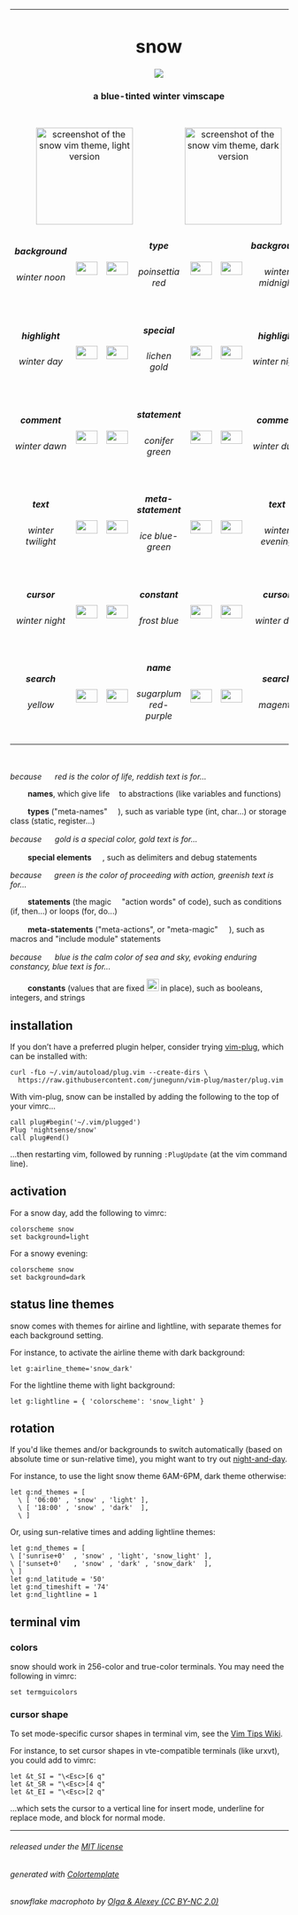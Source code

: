 <table><tbody align='center'>

<tr>
<td colspan='8'><h1>snow</h1>
<img src="https://github.com/nightsense/snow/raw/master/images/header.jpg" />
<h4>a blue-tinted winter vimscape</h4>
</td>
</tr>

<tr></tr>

<tr>

<td colspan='4' width='50%'>
<br>
<img alt="screenshot of the snow vim theme, light version" src="https://github.com/nightsense/snow/raw/master/images/screenshot-light.png" height="175" />
<br>
</td>

<td colspan='4' width='50%'>
<br>
<img alt="screenshot of the snow vim theme, dark version" src="https://github.com/nightsense/snow/raw/master/images/screenshot-dark.png" height="175" />
<br>
</td>
</tr>

<tr></tr>

<tr>
<td width='202'><h5>background</h5><h6>winter noon</h6></td>
<td><img src='http://www.colorhexa.com/eff2f5.png' height='24' width='39'></td>
<td><img src='http://www.colorhexa.com/c44846.png' height='24' width='39'></td>
<td width='202' colspan='2'><h5>type</h5><h6>poinsettia red</h6></td>
<td><img src='http://www.colorhexa.com/d27d75.png' height='24' width='39'></td>
<td><img src='http://www.colorhexa.com/252d39.png' height='24' width='39'></td>
<td width='202'><h5>background</h5><h6>winter midnight</h6></td>
</tr>
<tr></tr>
<tr>
<td><h5>highlight</h5><h6>winter day</h6></td>
<td><img src='http://www.colorhexa.com/dce2eb.png' height='24' width='39'></td>
<td><img src='http://www.colorhexa.com/97750e.png' height='24' width='39'></td>
<td colspan='2'><h5>special</h5><h6>lichen gold</h6></td>
<td><img src='http://www.colorhexa.com/bfa774.png' height='24' width='39'></td>
<td><img src='http://www.colorhexa.com/2d3745.png' height='24' width='39'></td>
<td><h5>highlight</h5><h6>winter night</h6></td>
</tr>
<tr></tr>
<tr>
<td><h5>comment</h5><h6>winter dawn</h6></td>
<td><img src='http://www.colorhexa.com/728199.png' height='24' width='39'></td>
<td><img src='http://www.colorhexa.com/36852c.png' height='24' width='39'></td>
<td colspan='2'><h5>statement</h5><h6>conifer green</h6></td>
<td><img src='http://www.colorhexa.com/7da573.png' height='24' width='39'></td>
<td><img src='http://www.colorhexa.com/728199.png' height='24' width='39'></td>
<td><h5>comment</h5><h6>winter dusk</h6></td>
</tr>
<tr></tr>
<tr>
<td><h5>text</h5><h6>winter twilight</h6></td>
<td><img src='http://www.colorhexa.com/4a5a6f.png' height='24' width='39'></td>
<td><img src='http://www.colorhexa.com/008b8c.png' height='24' width='39'></td>
<td colspan='2'><h5>meta-statement</h5><h6>ice blue-green</h6></td>
<td><img src='http://www.colorhexa.com/59a8a5.png' height='24' width='39'></td>
<td><img src='http://www.colorhexa.com/9fb0c8.png' height='24' width='39'></td>
<td><h5>text</h5><h6>winter evening</h6></td>
</tr>
<tr></tr>
<tr>
<td><h5>cursor</h5><h6>winter night</h6></td>
<td><img src='http://www.colorhexa.com/2d3745.png' height='24' width='39'></td>
<td><img src='http://www.colorhexa.com/007ad0.png' height='24' width='39'></td>
<td colspan='2'><h5>constant</h5><h6>frost blue</h6></td>
<td><img src='http://www.colorhexa.com/7299ca.png' height='24' width='39'></td>
<td><img src='http://www.colorhexa.com/dce2eb.png' height='24' width='39'></td>
<td><h5>cursor</h5><h6>winter day</h6></td>
</tr>
<tr></tr>
<tr>
<td><h5>search</h5><h6>yellow</h6></td>
<td><img src='http://www.colorhexa.com/e5bc5a.png' height='24' width='39'></td>
<td><img src='http://www.colorhexa.com/ae4fa3.png' height='24' width='39'></td>
<td colspan='2'><h5>name</h5><h6>sugarplum red-purple</h6></td>
<td><img src='http://www.colorhexa.com/b985b1.png' height='24' width='39'></td>
<td><img src='http://www.colorhexa.com/95638e.png' height='24' width='39'></td>
<td><h5>search</h5><h6>magenta</h6></td>
</tr>


</tbody></table>

<br>

*because <img height="16" src='https://github.com/nightsense/snow/raw/master/images/red.png' /> red is the color of life, reddish text is for...*

&nbsp;&nbsp;&nbsp;&nbsp;<img src="http://www.colorhexa.com/ae4fa3.png" height='12' width='12'> **names**, which give life <img height="9" src='https://github.com/nightsense/snow/raw/master/images/name.png' /> to abstractions (like variables and functions)

&nbsp;&nbsp;&nbsp;&nbsp;<img src="http://www.colorhexa.com/c44846.png" height='12' width='12'> **types** ("meta-names" <img height="15" src='https://github.com/nightsense/snow/raw/master/images/type.png' />), such as variable type (int, char...) or storage class (static, register...)

*because <img height="16" src='https://github.com/nightsense/snow/raw/master/images/gold.png' /> gold is a special color, gold text is for...*

&nbsp;&nbsp;&nbsp;&nbsp;<img src="http://www.colorhexa.com/937207.png" height='12' width='12'> **special elements** <img height="16" src='https://github.com/nightsense/snow/raw/master/images/special.png' />, such as delimiters and debug statements

*because <img height="15" src='https://github.com/nightsense/snow/raw/master/images/green.png' /> green is the color of proceeding with action, greenish text is for...*

&nbsp;&nbsp;&nbsp;&nbsp;<img src="http://www.colorhexa.com/34832a.png" height='12' width='12'> **statements** (the magic <img height="11" src='https://github.com/nightsense/snow/raw/master/images/statement.png' /> "action words" of code), such as conditions (if, then...) or loops (for, do...)

&nbsp;&nbsp;&nbsp;&nbsp;<img src="http://www.colorhexa.com/00898a.png" height='12' width='12'> **meta-statements** ("meta-actions", or "meta-magic" <img height="16" src='https://github.com/nightsense/snow/raw/master/images/metastatement.png' />), such as macros and "include module" statements

*because <img height="16" src='https://github.com/nightsense/snow/raw/master/images/blue.png' /> blue is the calm color of sea and sky, evoking enduring constancy, blue text is for...*

&nbsp;&nbsp;&nbsp;&nbsp;<img src="http://www.colorhexa.com/007ad0.png" height='12' width='12'> **constants** (values that are fixed <img height="22" src='https://github.com/nightsense/snow/raw/master/images/constant.png' /> in place), such as booleans, integers, and strings

## installation

If you don’t have a preferred plugin helper, consider trying [vim-plug](https://github.com/junegunn/vim-plug), which can be installed with:

```
curl -fLo ~/.vim/autoload/plug.vim --create-dirs \
  https://raw.githubusercontent.com/junegunn/vim-plug/master/plug.vim
```

With vim-plug, snow can be installed by adding the following to the top of your vimrc...

```
call plug#begin('~/.vim/plugged')
Plug 'nightsense/snow'
call plug#end()
```

...then restarting vim, followed by running `:PlugUpdate` (at the vim command line).

## activation

For a snow day, add the following to vimrc:

```
colorscheme snow
set background=light
```

For a snowy evening:

```
colorscheme snow
set background=dark
```

## status line themes

snow comes with themes for airline and lightline, with separate themes for each background setting.

For instance, to activate the airline theme with dark background:

```
let g:airline_theme='snow_dark'
```

For the lightline theme with light background:

```
let g:lightline = { 'colorscheme': 'snow_light' }
```

## rotation

If you'd like themes and/or backgrounds to switch automatically (based on absolute time or sun-relative time), you might want to try out [night-and-day](https://github.com/nightsense/night-and-day).

For instance, to use the light snow theme 6AM-6PM, dark theme otherwise:

```
let g:nd_themes = [
  \ [ '06:00' , 'snow' , 'light' ],
  \ [ '18:00' , 'snow' , 'dark'  ],
  \ ]
```

Or, using sun-relative times and adding lightline themes:

```
let g:nd_themes = [
\ ['sunrise+0'  , 'snow' , 'light', 'snow_light' ],
\ ['sunset+0'   , 'snow' , 'dark' , 'snow_dark'  ],
\ ]
let g:nd_latitude = '50'
let g:nd_timeshift = '74'
let g:nd_lightline = 1
```

## terminal vim

### colors

snow should work in 256-color and true-color terminals. You may need the following in vimrc:

```
set termguicolors
```

### cursor shape

To set mode-specific cursor shapes in terminal vim, see the [Vim Tips Wiki](http://vim.wikia.com/wiki/Change_cursor_shape_in_different_modes).

For instance, to set cursor shapes in vte-compatible terminals (like urxvt), you could add to vimrc:

```
let &t_SI = "\<Esc>[6 q"
let &t_SR = "\<Esc>[4 q"
let &t_EI = "\<Esc>[2 q"
```

...which sets the cursor to a vertical line for insert mode, underline for replace mode, and block for normal mode.

---

###### released under the [MIT license](https://opensource.org/licenses/MIT)
###### generated with [Colortemplate](https://github.com/lifepillar/vim-colortemplate)
###### snowflake macrophoto by [Olga & Alexey (CC BY-NC 2.0)](https://www.flickr.com/photos/chaoticmind75/39326731084/)
